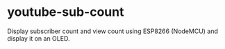 # youtube-sub-count
Display subscriber count and view count using ESP8266 (NodeMCU) and display it on an OLED.
